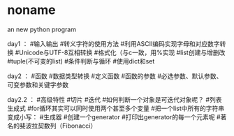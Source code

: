﻿# noname
an new python program

day1 ：
#输入输出
#转义字符的使用方法
#利用ASCII编码实现字母和对应数字转换
#Unicode与UTF-8互相转换
#格式化（与c一致，用%实现
#list创建与增删改
#tuple(不可变的list)
#条件判断与循环
#使用dict和set

day2 ：
#函数
#数据类型转换
#定义函数
#函数的参数
#必选参数、默认参数、可变参数和关键字参数

day2.2 ：
#高级特性
#切片
#迭代
#如何判断一个对象是可迭代对象呢？
#列表生成式
#for循环其实可以同时使用两个甚至多个变量
#把一个list中所有的字符串变成小写：
#生成器
#创建一个generator
#打印出generator的每一个元素呢
#著名的斐波拉契数列（Fibonacci）
